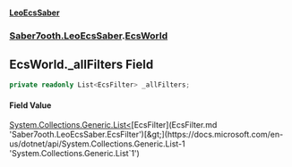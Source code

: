 #### [LeoEcsSaber](index.md 'index')
### [Saber7ooth.LeoEcsSaber](Saber7ooth.LeoEcsSaber.md 'Saber7ooth.LeoEcsSaber').[EcsWorld](EcsWorld.md 'Saber7ooth.LeoEcsSaber.EcsWorld')

## EcsWorld._allFilters Field

```csharp
private readonly List<EcsFilter> _allFilters;
```

#### Field Value
[System.Collections.Generic.List&lt;](https://docs.microsoft.com/en-us/dotnet/api/System.Collections.Generic.List-1 'System.Collections.Generic.List`1')[EcsFilter](EcsFilter.md 'Saber7ooth.LeoEcsSaber.EcsFilter')[&gt;](https://docs.microsoft.com/en-us/dotnet/api/System.Collections.Generic.List-1 'System.Collections.Generic.List`1')